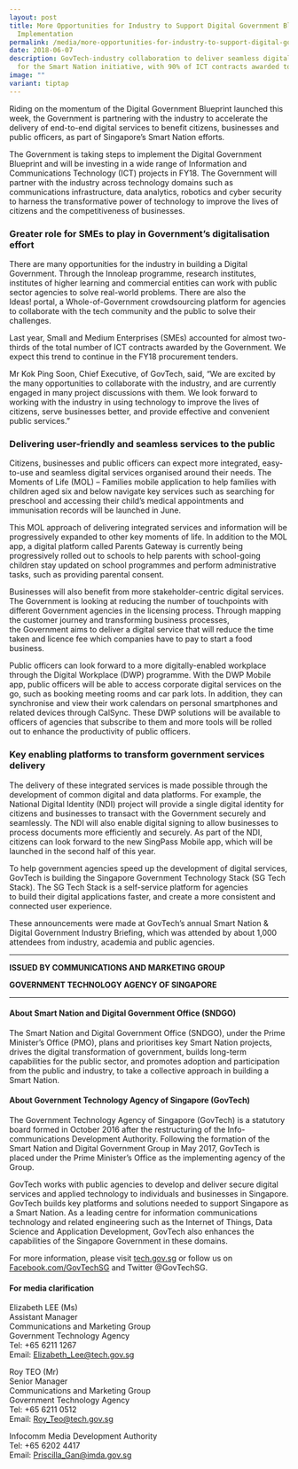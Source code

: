 ```yaml
---
layout: post
title: More Opportunities for Industry to Support Digital Government Blueprint
  Implementation
permalink: /media/more-opportunities-for-industry-to-support-digital-government-blueprint/
date: 2018-06-07
description: GovTech-industry collaboration to deliver seamless digital services
  for the Smart Nation initiative, with 90% of ICT contracts awarded to SMEs.
image: ""
variant: tiptap
---
```

<p>Riding on the momentum of the Digital Government Blueprint launched this
week, the&nbsp;Government&nbsp;is partnering with the industry to accelerate
the delivery of end-to-end digital services to benefit citizens, businesses
and public&nbsp;officers,&nbsp;as part of Singapore’s Smart Nation efforts.</p>
<p>The&nbsp;Government&nbsp;is taking steps to implement the Digital Government
Blueprint and will be investing in a wide range of Information and Communications
Technology (ICT) projects in FY18.&nbsp;The&nbsp;Government&nbsp;will partner
with the industry across technology domains such as communications infrastructure,
data analytics, robotics and cyber security to harness the transformative
power of technology to improve&nbsp;the lives of citizens and the competitiveness
of businesses.</p>
<h3>Greater&nbsp;role for SMEs to play in&nbsp;Government’s&nbsp;digitalisation effort</h3>
<p>There are many opportunities for the industry in building a Digital Government.
Through the Innoleap programme, research institutes, institutes of higher
learning and commercial entities can work with public sector agencies to
solve real-world problems. There are also the Ideas!&nbsp;portal, a Whole-of-Government
crowdsourcing platform for agencies to collaborate with the tech community
and the public to solve their challenges.</p>
<p>Last year, Small and Medium Enterprises (SMEs) accounted for almost two-thirds
of the total number of ICT contracts awarded by the&nbsp;Government. We
expect this trend to continue in the FY18 procurement tenders.</p>
<p>Mr Kok Ping Soon, Chief&nbsp;Executive,&nbsp;of GovTech, said, “We are
excited by the many opportunities to collaborate with the&nbsp;industry,&nbsp;and
are currently engaged in many project discussions with them. We look forward
to working with the industry in using technology to improve the lives of
citizens, serve businesses better, and provide effective and convenient
public services.”</p>
<h3>Delivering user-friendly and seamless services to the public</h3>
<p>Citizens, businesses and public officers can expect more integrated, easy-to-use
and seamless digital services organised around their needs.&nbsp;The Moments
of Life (MOL) –&nbsp;Families mobile application to help families with
children aged six and below navigate&nbsp;key&nbsp;services such as searching
for preschool and accessing their child’s medical appointments and immunisation
records&nbsp;will be launched&nbsp;in June.</p>
<p>This MOL approach of delivering integrated services and information will
be progressively expanded&nbsp;to other&nbsp;key&nbsp;moments of life.
In addition to the MOL app, a digital platform called Parents Gateway is&nbsp;currently&nbsp;being
progressively rolled out to schools to help parents with school-going children
stay updated on school programmes and perform administrative tasks, such
as providing parental consent.</p>
<p>Businesses will also benefit from more stakeholder-centric digital services.
The&nbsp;Government&nbsp;is looking at reducing the number of touchpoints
with different&nbsp;Government&nbsp;agencies in the licensing process.&nbsp;Through&nbsp;mapping
the customer journey and transforming business processes, the&nbsp;Government&nbsp;aims
to deliver a digital service that will reduce the time taken and&nbsp;licence
fee which companies have to&nbsp;pay to start a food business.</p>
<p>Public officers can look forward to a more digitally-enabled workplace
through the Digital Workplace (DWP) programme. With the DWP Mobile app,
public officers&nbsp;will be able to&nbsp;access corporate digital services
on the go, such as booking meeting rooms and car park lots. In addition,
they can synchronise and view their work calendars on personal smartphones
and related devices through CalSync. These DWP solutions will be available
to officers of agencies that subscribe to them&nbsp;and more tools will
be rolled out&nbsp;to enhance the productivity of public officers.</p>
<h3>Key enabling platforms to transform government services delivery</h3>
<p>The delivery of these integrated services is made possible&nbsp;through
the development of common&nbsp;digital and data platforms. For example,
the National Digital Identity (NDI) project will provide a single digital
identity for citizens and businesses to transact with the&nbsp;Government&nbsp;securely
and seamlessly. The NDI will also enable digital signing to allow&nbsp;businesses&nbsp;to
process documents more efficiently and securely. As part of the NDI, citizens
can look forward to the new SingPass Mobile app, which&nbsp;will be launched&nbsp;in
the second half of this year.</p>
<p>To help government agencies speed up the development of digital services,
GovTech is building the Singapore Government Technology Stack (SG Tech
Stack). The SG Tech Stack is a self-service platform for agencies to&nbsp;build&nbsp;their
digital applications&nbsp;faster,&nbsp;and create a more consistent and
connected user experience.</p>
<p>These announcements were made&nbsp;at GovTech’s annual Smart Nation &amp;
Digital Government Industry Briefing,&nbsp;which&nbsp;was&nbsp;attended&nbsp;by
about 1,000 attendees from industry, academia and public agencies.</p>
<hr>
<p><strong>ISSUED BY COMMUNICATIONS AND MARKETING GROUP </strong>
</p>
<p><strong>GOVERNMENT TECHNOLOGY AGENCY OF SINGAPORE</strong>
</p>
<hr>
<h4>About Smart Nation and Digital Government Office (SNDGO)</h4>
<p>The Smart Nation and Digital Government Office (SNDGO), under the Prime
Minister’s Office (PMO), plans and prioritises&nbsp;key&nbsp;Smart Nation
projects, drives the digital transformation of&nbsp;government, builds
long-term capabilities for the public sector, and promotes adoption and
participation from the public and industry, to take a collective approach
in&nbsp;building&nbsp;a Smart Nation.</p>
<h4>About Government Technology Agency of Singapore (GovTech)</h4>
<p>The Government Technology Agency of Singapore (GovTech) is a statutory
board formed in October 2016 after the restructuring of the Info-communications
Development Authority. Following the formation of the Smart Nation and
Digital Government Group in May 2017, GovTech&nbsp;is placed&nbsp;under
the Prime Minister’s Office as the implementing agency of the Group.</p>
<p>GovTech works with public agencies to develop and deliver secure digital
services and applied technology to individuals and businesses in Singapore.
GovTech builds key platforms and solutions&nbsp;needed&nbsp;to support
Singapore as a Smart Nation. As a leading centre for information communications
technology and related engineering&nbsp;such&nbsp;as the Internet of Things,
Data Science and Application Development, GovTech also enhances the capabilities
of the Singapore Government in these domains.</p>
<p>For more information, please visit <a href="http://tech.gov.sg" rel="noopener noreferrer nofollow" target="_blank">tech.gov.sg</a> or follow us on <a href="http://Facebook.com/GovTechSG" rel="noopener noreferrer nofollow" target="_blank">Facebook.com/GovTechSG</a> and
Twitter @GovTechSG.</p>
<h4>For media clarification</h4>
<p>Elizabeth LEE (Ms)
<br>Assistant Manager
<br>Communications and Marketing Group
<br>Government Technology Agency
<br>Tel: +65 6211 1267
<br>Email: <a href="mailto:Elizabeth_Lee@tech.gov.sg" rel="noopener noreferrer nofollow" target="_blank">Elizabeth_Lee@tech.gov.sg</a>
</p>
<p>Roy TEO (Mr)
<br>Senior Manager
<br>Communications and Marketing Group
<br>Government Technology Agency
<br>Tel: +65 6211 0512
<br>Email: <a href="mailto:Roy_Teo@tech.gov.sg" rel="noopener noreferrer nofollow" target="_blank">Roy_Teo@tech.gov.sg</a>
</p>
<p>Infocomm Media Development Authority
<br>Tel: +65 6202 4417
<br>Email: <a href="mailto:Priscilla_Gan@imda.gov.sg" rel="noopener noreferrer nofollow" target="_blank">Priscilla_Gan@imda.gov.sg</a>
</p>
<p></p>